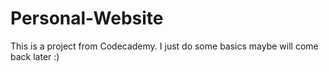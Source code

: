 # Personal-Website
This is a project from Codecademy. I just do some basics maybe will come back later :)
